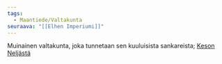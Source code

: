 ```yaml
---
tags:
  - Maantiede/Valtakunta
seuraava: "[[Elhen Imperiumi]]"
---
```

Muinainen valtakunta, joka tunnetaan sen kuuluisista sankareista; [Keson Neljästä](Keson%20Neljä.md)
